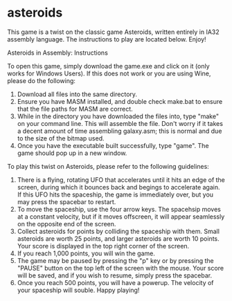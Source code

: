 # asteroids
This game is a twist on the classic game Asteroids, written entirely in IA32 assembly language. The instructions to play are located below. Enjoy!

Asteroids in Assembly: Instructions

To open this game, simply download the game.exe and click on it (only works for Windows Users).
If this does not work or you are using Wine, please do the following:
1. Download all files into the same directory.
2. Ensure you have MASM installed, and double check make.bat to ensure that the file paths for MASM are correct.
3. While in the directory you have downloaded the files into, type "make" on your command line. This will assemble the file. Don't worry if it takes a decent amount of time assembling galaxy.asm; this is normal and due to the size of the bitmap used.
4. Once you have the executable built successfully, type "game". The game should pop up in a new window.

To play this twist on Asteroids, please refer to the following guidelines:
1. There is a flying, rotating UFO that accelerates until it hits an edge of the screen, during which it bounces back and begings to accelerate again. If this UFO hits the spaceship, the game is immediately over, but you may press the spacebar to restart.
2. To move the spaceship, use the four arrow keys. The spacehsip moves at a constant velocity, but if it moves offscreen, it will appear seamlessly on the opposite end of the screen.
3. Collect asteroids for points by colliding the spaceship with them. Small asteroids are worth 25 points, and larger asteroids are worth 10 points. Your score is displayed in the top right corner of the screen.
4. If you reach 1,000 points, you will win the game.
5. The game may be paused by pressing the "p" key or by pressing the "PAUSE" button on the top left of the screen with the mouse. Your score will be saved, and if you wish to resume, simply press the spacebar.
6. Once you reach 500 points, you will have a powerup. The velocity of your spaceship will souble. 
Happy playing!

